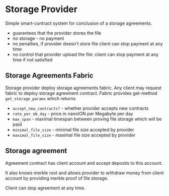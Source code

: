 # Storage Provider
Simple smart-contract system for conclusion of a storage agreements.
- guarantees that the provider stores the file
- no storage - no payment
- no penalties, if provider doesn't store file client can stop payment at any time
- no control that provider upload the file: client can stop payment at any time if not satisfied

## Storage Agreements Fabric

Storage provider deploy storage agreements fabric. Any client may request fabric to deploy storage agreement contract.
Fabric provides get-method `get_storage_params` which returns
- `accept_new_contracts?` - whether provider accepts new contracts
- `rate_per_mb_day` - price in nanoION per Megabyte per day
- `max_span` - maximal timespan between proving file storage which will be paid
- `minimal_file_size` - minimal file size accepted by provider
- `maximal_file_size` - maximal file size accepted by provider

## Storage agreement
Agreement contract has client account and accept deposits to this account.

It also knows merkle root and allows provider to withdraw money from client account by providing merkle proof of file storage.

Client can stop agreement at any time.
